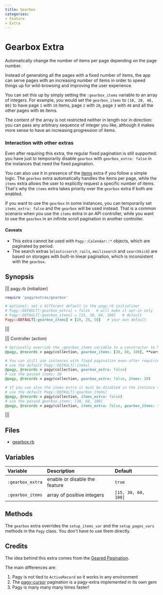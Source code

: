 ```yaml
---
title: Gearbox
categories:
- Feature
- Extra
---
```


# Gearbox Extra

Automatically change the number of items per page depending on the page number. 

Instead of generating all the pages with a fixed number of items, the app can serve pages with an increasing number of items in order to speed things up for wild-browsing and improving the user experience.

You can set this up by simply setting the `:gearbox_items` variable to an array of integers. For example, you would set the  `gearbox_items` to `[10, 20, 40, 80]` to have page `1` with `10` items, page `2` with `20`, page `3` with `40` and all the other pages with `80` items.

The content of the array is not restricted neither in length nor in direction: you can pass any arbitrary sequence of integer you like, although it makes more sense to have an increasing progression of items.    

### Interaction with other extras

Even after requiring this extra, the regular fixed pagination is still supported: you have just to temporarily disable `gearbox` with `gearbox_extra: false` in the instances that need the fixed pagination.

You can also use it in presence of the [items](items.md) extra if you follow a simple logic. The `gearbox` extra automatically handles the items per page, while the `items` extra allows the user to explicitly request a specific number of items. That's why the `items`  extra takes priority over the `gearbox` extra if both are enabled.

If you want to use the `gearbox` in some instances, you can temporarily set `items_extra: false` and the `gearbox`  will be used instead. That is a common scenario when you use the `items` extra in an API controller, while you want to use the `gearbox` in an infinite scroll pagination in another controller.

#### Caveats

- This extra cannot be used with `Pagy::Calendar::*` objects, which are paginated by period.
- The search extras (`elasticserch_rails`, `meilisearch` and `searchkick`) are based on storages with built-in linear pagination, which is inconsistent with the `gearbox`.

## Synopsis

||| pagy.rb (initializer)
```ruby
require 'pagy/extras/gearbox'

# optional: set a different default in the pagy.rb initializer
# Pagy::DEFAULT[:gearbox_extra] = false   # will make it opt-in only
# Pagy::DEFAULT[:gearbox_items] = [15, 30, 60, 100]   # default
Pagy::DEFAULT[:gearbox_items] = [10, 20, 50]   # your own default
```
|||

||| Controller (action)
```ruby
# Optionally override the :gearbox_items variable to a constructor to have it only for that instance
@pagy, @records = pagy(collection, gearbox_items: [30, 60, 100], **vars)

# You can still use instances with fixed pagination even after requiring the extra
# use the default Pagy::DEFAULT[:items]
@pagy, @records = pagy(collection, gearbox_extra: false)
# use the passed items: 30
@pagy, @records = pagy(collection, gearbox_extra: false, items: 30)

# If you use also the items extra it must be disabled in the instance that use the gearbox
# use the default Pagy::DEFAULT[:gearbox_items]
@pagy, @records = pagy(collection, items_extra: false)
# use the passed gearbox_items: [30, 60, 100]
@pagy, @records = pagy(collection, items_extra: false, gearbox_items: [30, 60, 100])
```
|||

## Files

- [gearbox.rb](https://github.com/ddnexus/pagy/blob/master/lib/pagy/extras/gearbox.rb)

## Variables

| Variable         | Description                   | Default             |
| :--------------- | :---------------------------- | :------------------ |
| `:gearbox_extra` | enable or disable the feature | `true`              |
| `:gearbox_items` | array of positive integers    | `[15, 30, 60, 100]` |

## Methods

The `gearbox` extra overrides the `setup_items_var` and the `setup_pages_vars` methods in the `Pagy` class. You don't have to use them directly.

## Credits

The idea behind this extra comes from the [Geared Pagination](https://github.com/basecamp/geared_pagination).

The main differences are:

1. Pagy is not tied to `ActiveRecord` so it works in any environment
2. The [pagy-cursor](https://github.com/Uysim/pagy-cursor) pagination is a pagy-extra implemented in its own gem
3. Pagy is many many many times faster!
